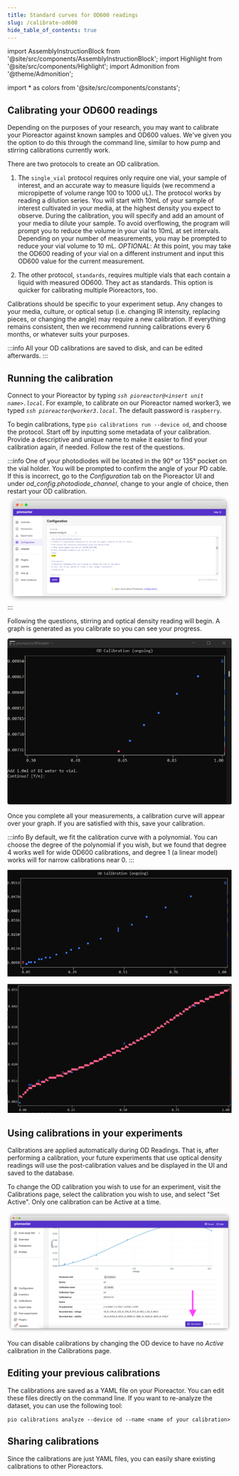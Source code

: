 ```yaml
---
title: Standard curves for OD600 readings
slug: /calibrate-od600
hide_table_of_contents: true
---
```


import AssemblyInstructionBlock from '@site/src/components/AssemblyInstructionBlock';
import Highlight from '@site/src/components/Highlight';
import Admonition from '@theme/Admonition';

import * as colors from '@site/src/components/constants';

## Calibrating your OD600 readings 

Depending on the purposes of your research, you may want to calibrate your Pioreactor against known samples and OD600 values. We've given you the option to do this through the command line, similar to how pump and stirring calibrations currently work.

There are two protocols to create an OD calibration.

1. The `single_vial` protocol requires only require one vial, your sample of interest, and an accurate way to measure liquids (we recommend a micropipette of volume range 100 to 1000 uL). The protocol works by reading a dilution series. You will start with 10mL of your sample of interest cultivated in your media, at the highest density you expect to observe. During the calibration, you will specify and add an amount of your media to dilute your sample. To avoid overflowing, the program will prompt you to reduce the volume in your vial to 10mL at set intervals. Depending on your number of measurements, you may be prompted to reduce your vial volume to 10 mL. _OPTIONAL_: At this point, you may take the OD600 reading of your vial on a different instrument and input this OD600 value for the current measurement.


2. The other protocol, `standards`, requires multiple vials that each contain a liquid with measured OD600. They act as standards. This option is quicker for calibrating multiple Pioreactors, too.


Calibrations should be specific to your experiment setup. Any changes to your media, culture, or optical setup (i.e. changing IR intensity, replacing pieces, or changing the angle) may require a new calibration. If everything remains consistent, then we recommend running calibrations every 6 months, or whatever suits your purposes.

:::info
All your OD calibrations are saved to disk, and can be edited afterwards.
:::

## Running the calibration

Connect to your Pioreactor by typing *`ssh pioreactor@<insert unit name>.local`*. For example, to calibrate on our Pioreactor named worker3, we typed *`ssh pioreactor@worker3.local`*. The default password is `raspberry`.

To begin calibrations, type `pio calibrations run --device od`, and choose the protocol. Start off by inputting some metadata of your calibration. Provide a descriptive and unique name to make it easier to find your calibration again, if needed. Follow the rest of the questions.

:::info
One of your photodiodes will be located in the 90° or 135° pocket on the vial holder. You will be prompted to confirm the angle of your PD cable. If this is incorrect, go to the _Configuration_ tab on the Pioreactor UI and under _od_config.photodiode_channel_, change to your angle of choice, then restart your OD calibration.
![Change the angle through the UI configuration tab.](/img/user-guide/change_angle.png)
:::


Following the questions, stirring and optical density reading will begin. A graph is generated as you calibrate so you can see your progress.

![Graph generated as you measure.](/img/user-guide/generating_graph.png)
 

Once you complete all your measurements, a calibration curve will appear over your graph. If you are satisfied with this, save your calibration. 

:::info
By default, we fit the calibration curve with a polynomial. You can choose the degree of the polynomial if you wish, but we found that degree 4 works well for wide OD600 calibrations, and degree 1 (a linear model) works will for narrow calibrations near 0.
:::

![Final data points on OD calibration.](/img/user-guide/od_cal_45_deg.png)

![Final data points with generated curve.](/img/user-guide/od_cal_45_deg_with_curve.png)

## Using calibrations in your experiments

Calibrations are applied automatically during OD Readings. That is, after performing a calibration, your future experiments that use optical density readings will use the post-calibration values and be displayed in the UI and saved to the database.

To change the OD calibration you wish to use for an experiment, visit the Calibrations page, select the calibration you wish to use, and select "Set Active". Only one calibration can be Active at a time.

![Final data points on OD calibration.](/img/user-guide/od_cal_active.png)

You can disable calibrations by changing the OD device to have no _Active_ calibration in the Calibrations page.

## Editing your previous calibrations

The calibrations are saved as a YAML file on your Pioreactor. You can edit these files directly on the command line. If you want to re-analyze the dataset, you can use the following tool:
```
pio calibrations analyze --device od --name <name of your calibration>
```

## Sharing calibrations

Since the calibrations are just YAML files, you can easily share existing calibrations to other Pioreactors.


